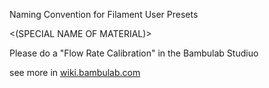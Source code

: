 Naming Convention for Filament User Presets

<MANUFACTURER> <MATERIAL> <(SPECIAL NAME OF MATERIAL)> <COLOR>

Please do a "Flow Rate Calibration" in the Bambulab Studiuo

see more in [wiki.bambulab.com](https://wiki.bambulab.com/en/software/bambu-studio/calibration_flow_rate)
